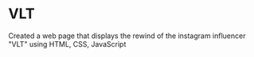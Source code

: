 # VLT
Created a web page that displays the rewind of the instagram influencer "VLT" using HTML, CSS, JavaScript
